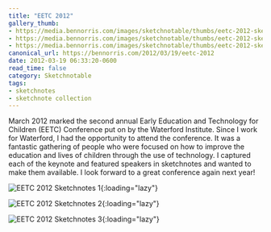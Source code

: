 ```yaml
---
title: "EETC 2012"
gallery_thumb:
- https://media.bennorris.com/images/sketchnotable/thumbs/eetc-2012-sketchnotes-01.jpg
- https://media.bennorris.com/images/sketchnotable/thumbs/eetc-2012-sketchnotes-02.jpg
- https://media.bennorris.com/images/sketchnotable/thumbs/eetc-2012-sketchnotes-03.jpg
canonical_url: https://bennorris.com/2012/03/19/eetc-2012
date: 2012-03-19 06:33:20-0600
read_time: false
category: Sketchnotable
tags:
- sketchnotes
- sketchnote collection
---
```


March 2012 marked the second annual Early Education and Technology for Children (EETC) Conference put on by the Waterford Institute. Since I work for Waterford, I had the opportunity to attend the conference. It was a fantastic gathering of people who were focused on how to improve the education and lives of children through the use of technology. I captured each of the keynote and featured speakers in sketchnotes and wanted to make them available. I look forward to a great conference again next year!

![EETC 2012 Sketchnotes 1](https://media.bennorris.com/images/sketchnotable/eetc-2012/eetc-2012-sketchnotes-01.jpg){:loading="lazy"}

![EETC 2012 Sketchnotes 2](https://media.bennorris.com/images/sketchnotable/eetc-2012/eetc-2012-sketchnotes-02.jpg){:loading="lazy"}

![EETC 2012 Sketchnotes 3](https://media.bennorris.com/images/sketchnotable/eetc-2012/eetc-2012-sketchnotes-03.jpg){:loading="lazy"}
